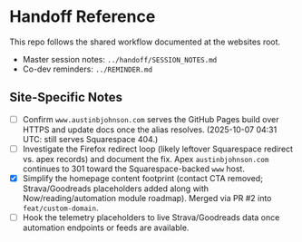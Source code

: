 # Handoff Reference

This repo follows the shared workflow documented at the websites root.

- Master session notes: `../handoff/SESSION_NOTES.md`
- Co-dev reminders: `../REMINDER.md`

## Site-Specific Notes

- [ ] Confirm `www.austinbjohnson.com` serves the GitHub Pages build over HTTPS and update docs once the alias resolves. (2025-10-07 04:31 UTC: still serves Squarespace 404.)
- [ ] Investigate the Firefox redirect loop (likely leftover Squarespace redirect vs. apex records) and document the fix. Apex `austinbjohnson.com` continues to 301 toward the Squarespace-backed `www` host.
- [x] Simplify the homepage content footprint (contact CTA removed; Strava/Goodreads placeholders added along with Now/reading/automation module roadmap). Merged via PR #2 into `feat/custom-domain`.
- [ ] Hook the telemetry placeholders to live Strava/Goodreads data once automation endpoints or feeds are available.
